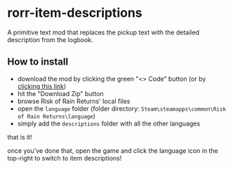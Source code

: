 # rorr-item-descriptions
A primitive text mod that replaces the pickup text with the detailed description from the logbook.

## How to install
- download the mod by clicking the green "<> Code" button (or by [clicking this link](https://github.com/SeymourSchlong/rorr-item-descriptions/archive/refs/heads/main.zip))
- hit the "Download Zip" button
- browse Risk of Rain Returns' local files
- open the `language` folder   (folder directory: `Steam\steamapps\common\Risk of Rain Returns\language`)
- simply add the `descriptions` folder with all the other languages

that is it!

once you've done that, open the game and click the language icon in the top-right to switch to item descriptions!
